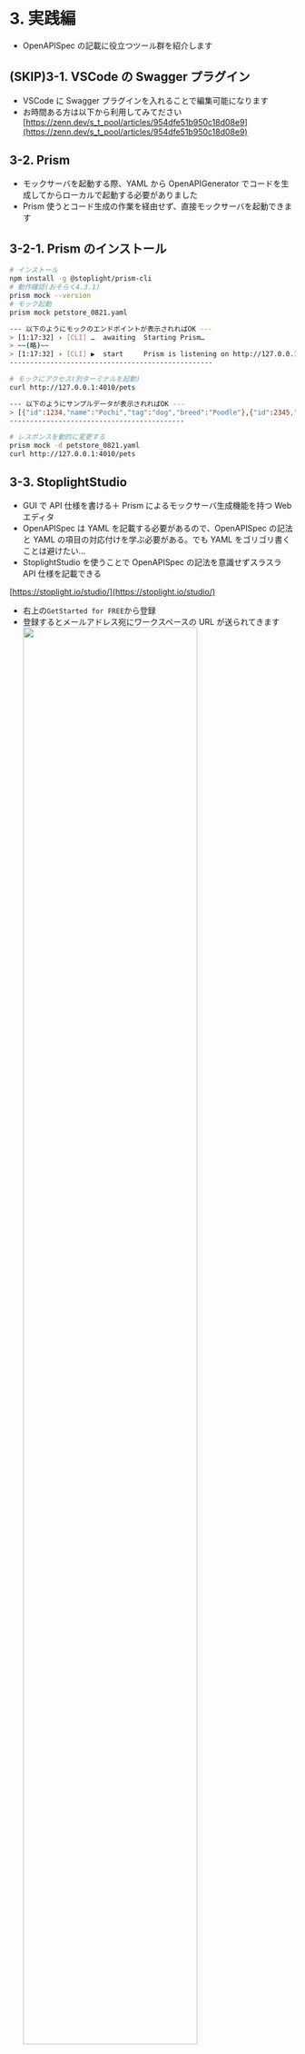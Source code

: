 # 3. 実践編

- OpenAPISpec の記載に役立つツール群を紹介します

## (SKIP)3-1. VSCode の Swagger プラグイン

- VSCode に Swagger プラグインを入れることで編集可能になります
- お時間ある方は以下から利用してみてださい
  [https://zenn.dev/s_t_pool/articles/954dfe51b950c18d08e9](https://zenn.dev/s_t_pool/articles/954dfe51b950c18d08e9)

## 3-2. Prism

- モックサーバを起動する際、YAML から OpenAPIGenerator でコードを生成してからローカルで起動する必要がありました
- Prism 使うとコード生成の作業を経由せず、直接モックサーバを起動できます

## 3-2-1. Prism のインストール

```sh
# インストール
npm install -g @stoplight/prism-cli
# 動作確認(おそらく4.3.1)
prism mock --version
# モック起動
prism mock petstore_0821.yaml

--- 以下のようにモックのエンドポイントが表示されればOK ---
> [1:17:32] › [CLI] …  awaiting  Starting Prism…
> ~~(略)~~
> [1:17:32] › [CLI] ▶  start     Prism is listening on http://127.0.0.1:4010
--------------------------------------------------

# モックにアクセス(別ターミナルを起動)
curl http://127.0.0.1:4010/pets

--- 以下のようにサンプルデータが表示されればOK ---
> [{"id":1234,"name":"Pochi","tag":"dog","breed":"Poodle"},{"id":2345,"name":"Tama","tag":"cat","breed":"American Short Hair"}]
-------------------------------------------

# レスポンスを動的に変更する
prism mock -d petstore_0821.yaml
curl http://127.0.0.1:4010/pets

```

## 3-3. StoplightStudio

- GUI で API 仕様を書ける＋ Prism によるモックサーバ生成機能を持つ Web エディタ
- OpenAPISpec は YAML を記載する必要があるので、OpenAPISpec の記法と YAML の項目の対応付けを学ぶ必要がある。でも YAML をゴリゴリ書くことは避けたい…
- StoplightStudio を使うことで OpenAPISpec の記法を意識せずスラスラ API 仕様を記載できる

[https://stoplight.io/studio/](https://stoplight.io/studio/)

- 右上の`GetStarted for FREE`から登録
- 登録するとメールアドレス宛にワークスペースの URL が送られてきます<br>
  <img src="/images/stop1.png" width="80%">
- ワークスペースにログインしたら`Add Projects`でプロジェクト作成。名前は自由で OK
- 作成したら左の`APIs -> Import files`から配布した YAML を取り込む
- その後`petstore_0821.yaml`をクリックすると編集モードに入ります
- 左に OpenAPISpec の大項目、右に編集画面、という形で仕様を編集できるうようになりまし<br>
  <img src="/images/stop2.png" width="80%">
- 上部の　`Form <-> Code`で GUI で編集するか YAML を直接書くかを選択できます。GUI で変更した内容は YAML に即座に反映されます
- 上部の　`Preview`で SwaggerUI 風の仕様書を確認できます

### 3-3-1. StoplightStudio を活用した API 設計

- StoplightStudio を使って API 仕様を設計してみましょう
- 現在はペットの情報のみ取り扱う API でしたが、以下のようなペットショップの情報を取得する機能を考えてみます
  > - エンドポイント
  >   - `GET /stores` ：店舗の一覧を取得する
  > - 店舗情報で取り扱う項目と条件
  >   - `storeId` ：店舗 ID(必須、例：1)
  >   - `name` ：店舗名(必須、20 文字以内、例：Kojima)
- Model の生成
  - 左の`Models`を右クリック -> `New Model` -> `Store`と入力
  - 以下のように入力<br>
    - Store のデータモデルの定義(必須にチェック)
      <img src="/images/store1.png" width="50%"><br>
    - name の properties
      <img src="/images/store2.png" width="50%"><br>
    - Store のデータモデルの例(モック打鍵時にこの例が表示されます)
      <img src="/images/store3.png" width="50%"><br>
- 同じく`Models`を右クリック -> `New Model` -> `Stores`と入力
  - `object`をクリックし以下のように入力<br>
    <img src="/images/stores1.png" width="50%"><br>
    <img src="/images/stores2.png" width="50%"><br>
- エンドポイントの生成
  - 左の`Paths`を右クリック -> `New Path` -> `/stores`と入力
  - アクセス時のレスポンス内容を以下のように入力<br>
    <img src="/images/stores3.png" width="50%"><br>
    <img src="/images/stores4.png" width="50%">

### 3-3-2. StoplightStudio で API 起動

- API が設計できたら意図した設計になっているか確認しましょう
- StoplightStudio の編集画面左上の`Publish`をクリック
- `Project pushed to workspace`が出力されれば OK です
- そのまま`Back to workspace`をクリック
- MockServer の URL が表示されています！<br>
  <img src="/images/mock.png" width="50%">
- 先述の Prism のようなモック生成機能 が Stoplight に搭載されており、YAML の Publish をトリガーにモックサーバーを作成してくれます
- `https://MockServerのURL/stores`にアクセスしてみましょう。先ほどエンドポイントを設計した時に example に記載した出力例が表示されます

## まとめ

- Prism を使うことで YAML から直接モックサーバを作成できた
- StoplightStudio を使うことで YAML を意識せず API 仕様を記述、モックサーバを作成できた
